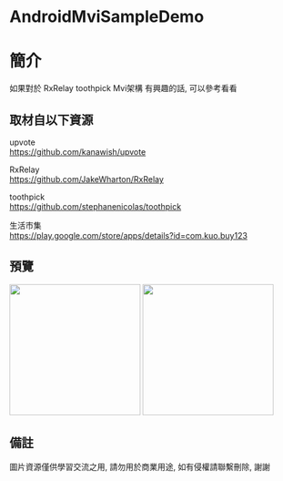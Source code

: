 # AndroidMviSampleDemo

簡介
==================================
如果對於 RxRelay toothpick Mvi架構 有興趣的話, 可以參考看看                               

取材自以下資源
--------
upvote                                                                 
https://github.com/kanawish/upvote    

RxRelay                                                                 
https://github.com/JakeWharton/RxRelay  

toothpick                                                                 
https://github.com/stephanenicolas/toothpick    

生活市集                                                                 
https://play.google.com/store/apps/details?id=com.kuo.buy123  
                                                                                                                      
預覽
--------
<p align="left">
  <img src="https://i.imgur.com/0tn6KF0.png" width="230"/>
  <img src="https://i.imgur.com/CBsDLcD.png" width="230"/>
</p> 

備註
--------
圖片資源僅供學習交流之用, 請勿用於商業用途, 如有侵權請聯繫刪除, 謝謝
